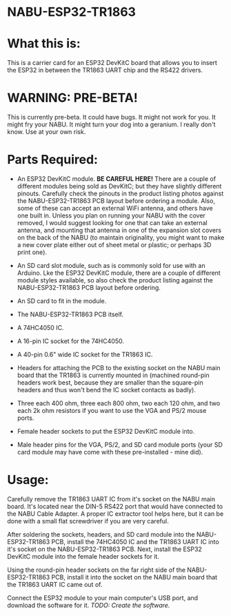 # NABU-ESP32-TR1863
 
# What this is:

This is a carrier card for an ESP32 DevKitC board that allows you to insert the ESP32 in between the TR1863 UART chip and the RS422 drivers.

# WARNING: PRE-BETA!

This is currently pre-beta. It could have bugs. It might not work for you. It might fry your NABU. It might turn your dog into a geranium. I really don't know. Use at your own risk.

# Parts Required:

* An ESP32 DevKitC module. **BE CAREFUL HERE!** There are a couple of different modules being sold as DevKitC; but they have slightly different pinouts. Carefully check the pinouts in the product listing photos against the NABU-ESP32-TR1863 PCB layout before ordering a module. Also, some of these can accept an external WiFi antenna, and others have one built in. Unless you plan on running your NABU with the cover removed, I would suggest looking for one that can take an external antenna, and mounting that antenna in one of the expansion slot covers on the back of the NABU (to maintain originality, you might want to make a new cover plate either out of sheet metal or plastic; or perhaps 3D print one).

* An SD card slot module, such as is commonly sold for use with an Arduino. Lke the ESP32 DevKitC module, there are a couple of different module styles available, so also check the product listing against the NABU-ESP32-TR1863 PCB layout before ordering.

* An SD card to fit in the module.

* The NABU-ESP32-TR1863 PCB itself.

* A 74HC4050 IC.

* A 16-pin IC socket for the 74HC4050.

* A 40-pin 0.6" wide IC socket for the TR1863 IC.

* Headers for attaching the PCB to the existing socket on the NABU main board that the TR1863 is currently mounted in (machined round-pin headers work best, because they are smaller than the square-pin headers and thus won't bend the IC socket contacts as badly).

* Three each 400 ohm, three each 800 ohm, two each 120 ohm, and two each 2k ohm resistors if you want to use the VGA and PS/2 mouse ports.

* Female header sockets to put the ESP32 DevKitC module into.

* Male header pins for the VGA, PS/2, and SD card module ports (your SD card module may have come with these pre-installed - mine did).


# Usage:

Carefully remove the TR1863 UART IC from it's socket on the NABU main board. It's located near the DIN-5 RS422 port that would have connected to the NABU Cable Adapter. A proper IC extractor tool helps here, but it can be done with a small flat screwdriver if you are very careful.

After soldering the sockets, headers, and SD card module into the NABU-ESP32-TR1863 PCB, install the 74HC4050 IC and the TR1863 UART IC into it's socket on the NABU-ESP32-TR1863 PCB. Next, install the ESP32 DevKitC module into the female header sockets for it.


Using the round-pin header sockets on the far right side of the NABU-ESP32-TR1863 PCB, install it into the socket on the NABU main board that the TR1863 UART IC came out of.

Connect the ESP32 module to your main computer's USB port, and download the software for it. *TODO: Create the software.*

